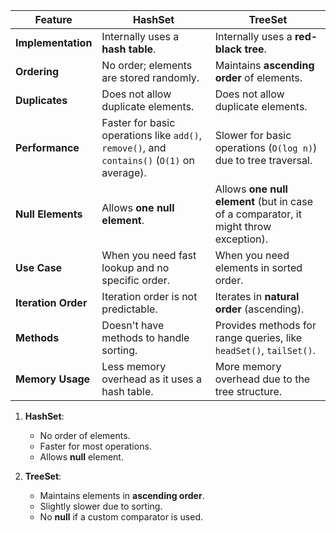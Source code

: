 
| **Feature**         | **HashSet**                                                                                 | **TreeSet**                                                                          |
| ------------------- | ------------------------------------------------------------------------------------------- | ------------------------------------------------------------------------------------ |
| **Implementation**  | Internally uses a **hash table**.                                                           | Internally uses a **red-black tree**.                                                |
| **Ordering**        | No order; elements are stored randomly.                                                     | Maintains **ascending order** of elements.                                           |
| **Duplicates**      | Does not allow duplicate elements.                                                          | Does not allow duplicate elements.                                                   |
| **Performance**     | Faster for basic operations like `add()`, `remove()`, and `contains()` (`O(1)` on average). | Slower for basic operations (`O(log n)`) due to tree traversal.                      |
| **Null Elements**   | Allows **one null element**.                                                                | Allows **one null element** (but in case of a comparator, it might throw exception). |
| **Use Case**        | When you need fast lookup and no specific order.                                            | When you need elements in sorted order.                                              |
| **Iteration Order** | Iteration order is not predictable.                                                         | Iterates in **natural order** (ascending).                                           |
| **Methods**         | Doesn't have methods to handle sorting.                                                     | Provides methods for range queries, like `headSet()`, `tailSet()`.                   |
| **Memory Usage**    | Less memory overhead as it uses a hash table.                                               | More memory overhead due to the tree structure.                                      |

1. **HashSet**:
    
    - No order of elements.
    - Faster for most operations.
    - Allows **null** element.
2. **TreeSet**:
    
    - Maintains elements in **ascending order**.
    - Slightly slower due to sorting.
    - No **null** if a custom comparator is used.
